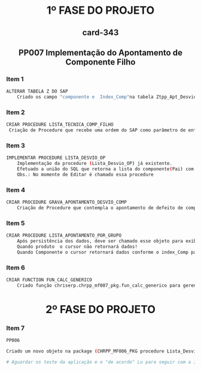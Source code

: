 
<center><h1>1º FASE DO PROJETO</h1></center>
<center><h2>card-343</h2></center>

<center><h2>PP007 Implementação do Apontamento de Componente Filho</h2></center>




### Item 1
```sh
ALTERAR TABELA Z DO SAP
    Criado os campo "componente e  Index_Comp"na tabela Ztpp_Apt_Desvio
```

### Item 2
```sh
CRIAR PROCEDURE LISTA_TECNICA_COMP_FILHO
 Criação de Procedure que recebe uma ordem do SAP como parâmetro de entrada e retorna um cursor como parâmetro de saída com o código e a descrição do componente.
 ```

### Item 3
```sh
IMPLEMENTAR PROCEDURE LISTA_DESVIO_OP     
    Implementação da procedure (Lista_Desvio_OP) já existente. 
    Efetuado a união do SQL que retorna a lista do componente(Pai) com a lista do componente(Filho) de forma sintetizada.
    Obs.: No momente de Editar é chamado essa procedure
```

### Item 4
```sh
CRIAR PROCEDURE GRAVA_APONTAMENTO_DESVIO_COMP
    Criação de Procedure que contempla o apontamento de defeito de componente conforme especificação.
```

### Item 5
```sh
CRIAR PROCEDURE LISTA_APONTAMENTO_POR_GRUPO
    Após persistência dos dados, deve ser chamado esse objeto para exibir a lista dos componentes apontados.
    Quando produto  o cursor não retornará dados!
    Quando Componente o cursor retornará dados conforme o index_Comp passado como parâmetro de entrada.
```

### Item 6
```sh
CRIAR FUNCTION FUN_CALC_GENERICO
    Criado função chriserp.chrpp_mf007_pkg.fun_calc_generico para gerenciar o "contador e o index_comp" da tabela Ztpp_Apt_Desvio no processo de apontamento de componente(Filho).
```


<center><h1>2º FASE DO PROJETO</h1></center>

### Item 7
```sh
PP006 

Criado um novo objeto na package (CHRPP_MF006_PKG procedure Lista_Desvio_Com) para retornar os campos (Codigo_Defeito, Descricao e Qtde).

# Aguardar os teste da aplicação e o "de acordo" Lu para seguir com a implantação....

```